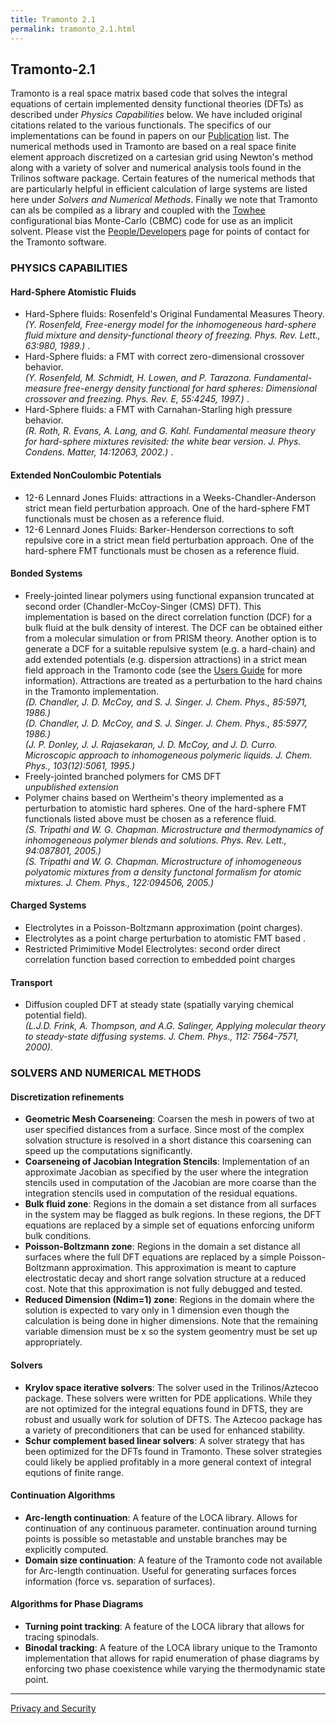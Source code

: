 ```yaml
---
title: Tramonto 2.1 
permalink: tramonto_2.1.html
---
```


## Tramonto-2.1

Tramonto is a real space matrix based code that solves the integral equations of certain implemented density functional theories (DFTs) as described under _Physics Capabilities_ below. We have included original citations related to the various functionals. The specifics of our implementations can be found in papers on our [Publication](publications.html) list. The numerical methods used in Tramonto are based on a real space finite element approach discretized on a cartesian grid using Newton's method along with a variety of solver and numerical analysis tools found in the Trilinos software package. Certain features of the numerical methods that are particularly helpful in efficient calculation of large systems are listed here under _Solvers and Numerical Methods_. Finally we note that Tramonto can als be compiled as a library and coupled with the [Towhee](http://towhee.sourceforge.net/) configurational bias Monte-Carlo (CBMC) code for use as an implicit solvent. Please vist the [People/Developers](snl_team.html) page for points of contact for the Tramonto software.

### PHYSICS CAPABILITIES

#### Hard-Sphere Atomistic Fluids

*   Hard-Sphere fluids: Rosenfeld's Original Fundamental Measures Theory.  
    _(Y. Rosenfeld, Free-energy model for the inhomogeneous hard-sphere fluid mixture and density-functional theory of freezing. Phys. Rev. Lett., 63:980, 1989.)_ .
*   Hard-Sphere fluids: a FMT with correct zero-dimensional crossover behavior.  
    _(Y. Rosenfeld, M. Schmidt, H. Lowen, and P. Tarazona. Fundamental-measure free-energy density functional for hard spheres: Dimensional crossover and freezing. Phys. Rev. E, 55:4245, 1997.)_ .
*   Hard-Sphere fluids: a FMT with Carnahan-Starling high pressure behavior.  
    _(R. Roth, R. Evans, A. Lang, and G. Kahl. Fundamental measure theory for hard-sphere mixtures revisited: the white bear version. J. Phys. Condens. Matter, 14:12063, 2002.)_ .

#### Extended NonCoulombic Potentials

*   12-6 Lennard Jones Fluids: attractions in a Weeks-Chandler-Anderson strict mean field perturbation approach. One of the hard-sphere FMT functionals must be chosen as a reference fluid.
*   12-6 Lennard Jones Fluids: Barker-Henderson corrections to soft repulsive core in a strict mean field perturbation approach. One of the hard-sphere FMT functionals must be chosen as a reference fluid.

#### Bonded Systems

*   Freely-jointed linear polymers using functional expansion truncated at second order (Chandler-McCoy-Singer (CMS) DFT). This implementation is based on the direct correlation function (DCF) for a bulk fluid at the bulk density of interest. The DCF can be obtained either from a molecular simulation or from PRISM theory. Another option is to generate a DCF for a suitable repulsive system (e.g. a hard-chain) and add extended potentials (e.g. dispersion attractions) in a strict mean field approach in the Tramonto code (see the [Users Guide](users_guides.html) for more information). Attractions are treated as a perturbation to the hard chains in the Tramonto implementation.  
    _(D. Chandler, J. D. McCoy, and S. J. Singer. J. Chem. Phys., 85:5971, 1986.)_  
    _(D. Chandler, J. D. McCoy, and S. J. Singer. J. Chem. Phys., 85:5977, 1986.)_  
    _(J. P. Donley, J. J. Rajasekaran, J. D. McCoy, and J. D. Curro. Microscopic approach to inhomogeneous polymeric liquids. J. Chem. Phys., 103(12):5061, 1995.)_
*   Freely-jointed branched polymers for CMS DFT  
    _unpublished extension_
*   Polymer chains based on Wertheim's theory implemented as a perturbation to atomistic hard spheres. One of the hard-sphere FMT functionals listed above must be chosen as a reference fluid.  
    _(S. Tripathi and W. G. Chapman. Microstructure and thermodynamics of inhomogeneous polymer blends and solutions. Phys. Rev. Lett., 94:087801, 2005.)_  
    _(S. Tripathi and W. G. Chapman. Microstructure of inhomogeneous polyatomic mixtures from a density functonal formalism for atomic mixtures. J. Chem. Phys., 122:094506, 2005.)_

#### Charged Systems

*   Electrolytes in a Poisson-Boltzmann approximation (point charges).
*   Electrolytes as a point charge perturbation to atomistic FMT based .
*   Restricted Primimitive Model Electrolytes: second order direct correlation function based correction to embedded point charges

#### Transport

*   Diffusion coupled DFT at steady state (spatially varying chemical potential field).  
    _(L.J.D. Frink, A. Thompson, and A.G. Salinger, Applying molecular theory to steady-state diffusing systems. J. Chem. Phys., 112: 7564-7571, 2000)._

### SOLVERS AND NUMERICAL METHODS

#### Discretization refinements

*   **Geometric Mesh Coarseneing**: Coarsen the mesh in powers of two at user specified distances from a surface. Since most of the complex solvation structure is resolved in a short distance this coarsening can speed up the computations significantly.
*   **Coarseneing of Jacobian Integration Stencils**: Implementation of an approximate Jacobian as specified by the user where the integration stencils used in computation of the Jacobian are more coarse than the integration stencils used in computation of the residual equations.
*   **Bulk fluid zone**: Regions in the domain a set distance from all surfaces in the system may be flagged as bulk regions. In these regions, the DFT equations are replaced by a simple set of equations enforcing uniform bulk conditions.
*   **Poisson-Boltzmann zone**: Regions in the domain a set distance all surfaces where the full DFT equations are replaced by a simple Poisson-Boltzmann approximation. This approximation is meant to capture electrostatic decay and short range solvation structure at a reduced cost. Note that this approximation is not fully debugged and tested.
*   **Reduced Dimension (Ndim=1) zone**: Regions in the domain where the solution is expected to vary only in 1 dimension even though the calculation is being done in higher dimensions. Note that the remaining variable dimension must be x so the system geomentry must be set up appropriately.

#### Solvers

*   **Krylov space iterative solvers**: The solver used in the Trilinos/Aztecoo package. These solvers were written for PDE applications. While they are not optimized for the integral equations found in DFTS, they are robust and usually work for solution of DFTS. The Aztecoo package has a variety of preconditioners that can be used for enhanced stability.
*   **Schur complement based linear solvers**: A solver strategy that has been optimized for the DFTs found in Tramonto. These solver strategies could likely be applied profitably in a more general context of integral equtions of finite range.

#### Continuation Algorithms

*   **Arc-length continuation**: A feature of the LOCA library. Allows for continuation of any continuous parameter. continuation around turning points is possible so metastable and unstable branches may be explicitly computed.
*   **Domain size continuation**: A feature of the Tramonto code not available for Arc-length continuation. Useful for generating surfaces forces information (force vs. separation of surfaces).

#### Algorithms for Phase Diagrams

*   **Turning point tracking**: A feature of the LOCA library that allows for tracing spinodals.
*   **Binodal tracking**: A feature of the LOCA library unique to the Tramonto implementation that allows for rapid enumeration of phase diagrams by enforcing two phase coexistence while varying the thermodynamic state point.

***

<a href="http://www.sandia.gov/general/privacy-security/index.html">Privacy and Security</a>  